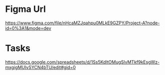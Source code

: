 # Figma Url
https://www.figma.com/file/nHcaMZJqahpu0MLkE9GZPY/Project-A?node-id=0%3A1&mode=dev

# Tasks
https://docs.google.com/spreadsheets/d/1Ss5KdltOMugSlvMTkf9kEsgWz-mxgigMUIvSYCN4bTU/edit#gid=0


